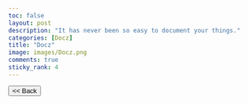 ```yaml
---
toc: false
layout: post
description: "It has never been so easy to document your things."
categories: [Docz]
title: "Docz"
image: images/Docz.png
comments: true
sticky_rank: 4
---
```


<button class="back-button" onclick="window.history.back()"><< Back</button>

